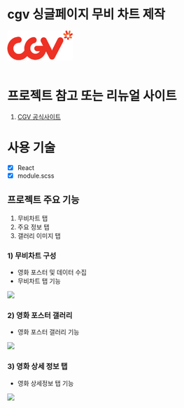 # cgv 싱글페이지 무비 차트 제작

<a href="https://dailymunju.github.io/CGV/dist/" target="_blank">
<img src="public/images/logo.png" width="150px">
</a>

<br>
<br>

# 프로젝트 참고 또는 리뉴얼 사이트

1. <a href="https://www.cgv.co.kr/" target="_blank">CGV 공식사이트</a>

# 사용 기술  

- [X] React
- [X] module.scss 

## 프로젝트 주요 기능
1. 무비차트 탭
2. 주요 정보 탭
3. 갤러리 이미지 탭

### 1) 무비차트 구성
* 영화 포스터 및 데이터 수집
* 무비차트 탭 기능 
  
<img src="./images/../public/images/introPage01.gif">


### 2) 영화 포스터 갤러리 
* 영화 포스터 갤러리 기능
  
<img src="./images/../public/images/introPage02.gif">


### 3) 영화 상세 정보 탭
* 영화 상세정보 탭 기능
  
<img src="./images/../public/images/introPage03.gif">
